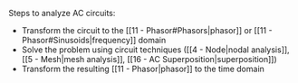 
Steps to analyze AC circuits:

- Transform the circuit to the [[11 - Phasor#Phasors|phasor]] or [[11 - Phasor#Sinusoids|frequency]] domain
- Solve the problem using circuit techniques ([[4 - Node|nodal analysis]], [[5 - Mesh|mesh analysis]], [[16 - AC Superposition|superposition]])
- Transform the resulting [[11 - Phasor|phasor]] to the time domain